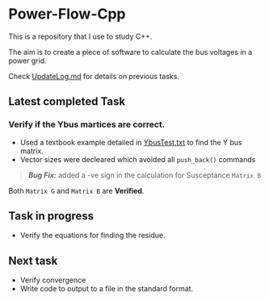 # Power-Flow-Cpp
This is a repository that I use to study C++.

The aim is to create a piece of software to calculate the bus voltages in a power grid.

Check [UpdateLog.md](/UpdateLog.md) for details on previous tasks.

## Latest completed Task 

### Verify if the Ybus martices are correct.
- Used a textbook example detailed in [YbusTest.txt](/YbusTest.txt) to find the Y bus matrix.  
- Vector sizes were decleared which avoided all `push_back()` commands

> ***Bug Fix:*** added a -ve sign in the calculation for Susceptance `Matrix B`  

Both `Matrix G` and `Matrix B` are **Verified**.


## Task in progress
- Verify the equations for finding the residue.


## Next task
- Verify convergence
- Write code to output to a file in the standard format.
